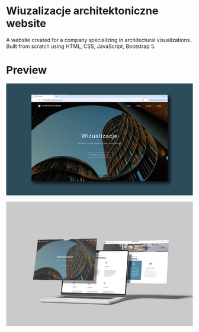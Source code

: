 # Wiuzalizacje architektoniczne website
A website created for a company specializing in architectural visualizations. Built from scratch using HTML, CSS, JavaScript, Bootstrap 5.

# Preview
![image-alt](https://github.com/robertmichalak17/Wizualizacje-architektoniczne/blob/a61472152e9a87fbde943f86a2e5678c006c2576/wizualizacje_architektoniczne.jpg)

![image-alt](https://github.com/robertmichalak17/Wizualizacje-architektoniczne/blob/8a5eb50dc79594e7f6b8318f8a1bc8b795ba7b8f/wizualizacje.jpg)

